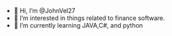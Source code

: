 - 👋 Hi, I’m @JohnVel27
- 👀 I’m interested in things related to finance software.
- 🌱 I’m currently learning JAVA,C#, and python

